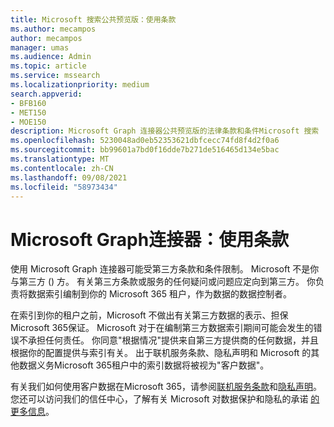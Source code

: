 ```yaml
---
title: Microsoft 搜索公共预览版：使用条款
ms.author: mecampos
author: mecampos
manager: umas
ms.audience: Admin
ms.topic: article
ms.service: mssearch
ms.localizationpriority: medium
search.appverid:
- BFB160
- MET150
- MOE150
description: Microsoft Graph 连接器公共预览版的法律条款和条件Microsoft 搜索
ms.openlocfilehash: 5230048ad0eb52353621dbfcecc74fd8f4d2f0a6
ms.sourcegitcommit: bb99601a7bd0f16dde7b271de516465d134e5bac
ms.translationtype: MT
ms.contentlocale: zh-CN
ms.lasthandoff: 09/08/2021
ms.locfileid: "58973434"
---
```

<!---Previous ms.author: anfowler --->

# <a name="microsoft-graph-connectors-terms-of-use"></a>Microsoft Graph连接器：使用条款

使用 Microsoft Graph 连接器可能受第三方条款和条件限制。 Microsoft 不是你与第三方 () 方。 有关第三方条款或服务的任何疑问或问题应定向到第三方。 你负责将数据索引编制到你的 Microsoft 365 租户，作为数据的数据控制者。

在索引到你的租户之前，Microsoft 不做出有关第三方数据的表示、担保Microsoft 365保证。  Microsoft 对于在编制第三方数据索引期间可能会发生的错误不承担任何责任。  你同意"根据情况"提供来自第三方提供商的任何数据，并且根据你的配置提供与索引有关。 出于联机服务条款、隐私声明和 Microsoft 的其他数据义务Microsoft 365租户中的索引数据将被视为"客户[](http://www.microsoftvolumelicensing.com/Downloader.aspx?documenttype=OST&lang=English)数据"。 [](https://privacy.microsoft.com/privacystatement)

有关我们如何使用客户数据在Microsoft 365，请参阅[联机服务条款](http://www.microsoftvolumelicensing.com/Downloader.aspx?documenttype=OST&lang=English)和[隐私声明](https://privacy.microsoft.com/privacystatement)。 您还可以访问我们的信任中心，了解有关 Microsoft 对数据保护和隐私的承诺 [的更多信息](https://www.microsoft.com/trust-center)。
